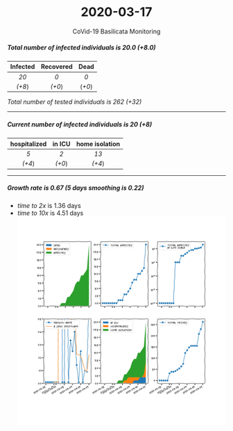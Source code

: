 <div align='center'>

# 2020-03-17
CoVid-19 Basilicata Monitoring
</div>

##### Total number of infected individuals is 20.0 (+8.0)
Infected | Recovered | Dead
:---: | :---: | :---:
*20* | *0* | *0*
*(+8*) | *(+0*) | (*+0*)

*Total number of tested individuals is 262 (+32)*
***
##### Current number of infected individuals is 20 (+8)
hospitalized | in ICU | home isolation
:---: | :---: | :---:
*5* |*2* |*13*
*(+4*) |*(+0*) |*(+4*)
***
##### Growth rate is 0.67 (5 days smoothing is 0.22)
- *time to 2x* is 1.36 days
- *time to 10x* is 4.51 days
![stats][stats]

[stats]: stats_Basilicata.png
